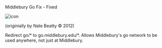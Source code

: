 
Middlebury Go Fix - Fixed

![icon](https://user-images.githubusercontent.com/78503029/186541427-375bdcfe-8280-41c1-90c7-502122d8911f.png)

(originially by Nate Beatty &copy; 2012)


Redirect go/* to go.middlebury.edu/*.  Allows Middlebury's go network to be used anywhere, not just at Middlebury.
